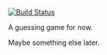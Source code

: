 [![Build Status](https://travis-ci.org/mkpankov/rusty_boy.svg?branch=master)](https://travis-ci.org/mkpankov/rusty_boy)

A guessing game for now.

Maybe something else later.
